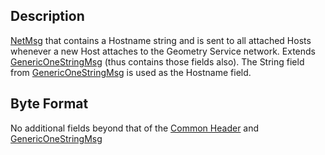 ## Description

[NetMsg](IBME_GeometryService#NetMsg_Class.md) that contains a
Hostname string and is sent to all attached Hosts whenever a new Host
attaches to the Geometry Service network. Extends
[GenericOneStringMsg](GenericOneStringMsg.md) (thus contains
those fields also). The String field from
[GenericOneStringMsg](GenericOneStringMsg.md) is used as the
Hostname field.

## Byte Format

No additional fields beyond that of the [Common
Header](../misc/NetMsgTypes.md) and
[GenericOneStringMsg](GenericOneStringMsg.md)
